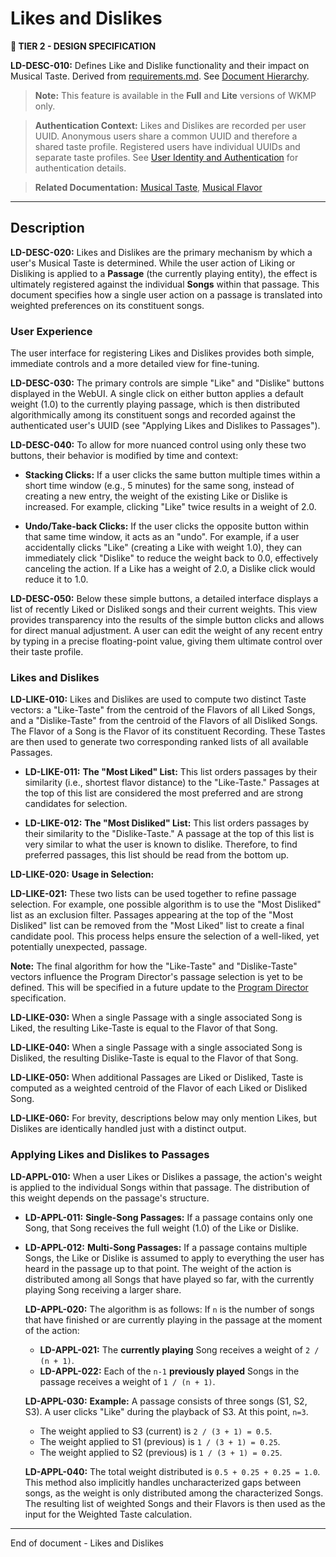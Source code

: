 # Likes and Dislikes

**🎼 TIER 2 - DESIGN SPECIFICATION**

**LD-DESC-010:** Defines Like and Dislike functionality and their impact on Musical Taste. Derived from [requirements.md](requirements.md). See [Document Hierarchy](document_hierarchy.md).

> **Note:** This feature is available in the **Full** and **Lite** versions of WKMP only.

> **Authentication Context:** Likes and Dislikes are recorded per user UUID. Anonymous users share a common UUID and therefore a shared taste profile. Registered users have individual UUIDs and separate taste profiles. See [User Identity and Authentication](user_identity.md) for authentication details.

> **Related Documentation:** [Musical Taste](musical_taste.md), [Musical Flavor](musical_flavor.md)

---

## Description

**LD-DESC-020:** Likes and Dislikes are the primary mechanism by which a user's Musical Taste is determined. While the user action of Liking or Disliking is applied to a **Passage** (the currently playing entity), the effect is ultimately registered against the individual **Songs** within that passage. This document specifies how a single user action on a passage is translated into weighted preferences on its constituent songs.

### User Experience

The user interface for registering Likes and Dislikes provides both simple, immediate controls and a more detailed view for fine-tuning.

**LD-DESC-030:** The primary controls are simple "Like" and "Dislike" buttons displayed in the WebUI. A single click on either button applies a default weight (1.0) to the currently playing passage, which is then distributed algorithmically among its constituent songs and recorded against the authenticated user's UUID (see "Applying Likes and Dislikes to Passages").

**LD-DESC-040:** To allow for more nuanced control using only these two buttons, their behavior is modified by time and context:

- **Stacking Clicks:** If a user clicks the same button multiple times within a short time window (e.g., 5 minutes) for the same song, instead of creating a new entry, the weight of the existing Like or Dislike is increased. For example, clicking "Like" twice results in a weight of 2.0.

- **Undo/Take-back Clicks:** If the user clicks the opposite button within that same time window, it acts as an "undo". For example, if a user accidentally clicks "Like" (creating a Like with weight 1.0), they can immediately click "Dislike" to reduce the weight back to 0.0, effectively canceling the action. If a Like has a weight of 2.0, a Dislike click would reduce it to 1.0.

**LD-DESC-050:** Below these simple buttons, a detailed interface displays a list of recently Liked or Disliked songs and their current weights. This view provides transparency into the results of the simple button clicks and allows for direct manual adjustment. A user can edit the weight of any recent entry by typing in a precise floating-point value, giving them ultimate control over their taste profile.

### Likes and Dislikes

**LD-LIKE-010:** Likes and Dislikes are used to compute two distinct Taste vectors: a "Like-Taste" from the centroid of the Flavors of all Liked Songs, and a "Dislike-Taste" from the centroid of the Flavors of all Disliked Songs. The Flavor of a Song is the Flavor of its constituent Recording. These Tastes are then used to generate two corresponding ranked lists of all available Passages.

-   **LD-LIKE-011:** **The "Most Liked" List:** This list orders passages by their similarity (i.e., shortest flavor distance) to the "Like-Taste." Passages at the top of this list are considered the most preferred and are strong candidates for selection.

-   **LD-LIKE-012:** **The "Most Disliked" List:** This list orders passages by their similarity to the "Dislike-Taste." A passage at the top of this list is very similar to what the user is known to dislike. Therefore, to find preferred passages, this list should be read from the bottom up.

**LD-LIKE-020:** **Usage in Selection:**

**LD-LIKE-021:** These two lists can be used together to refine passage selection. For example, one possible algorithm is to use the "Most Disliked" list as an exclusion filter. Passages appearing at the top of the "Most Disliked" list can be removed from the "Most Liked" list to create a final candidate pool. This process helps ensure the selection of a well-liked, yet potentially unexpected, passage.

**Note:** The final algorithm for how the "Like-Taste" and "Dislike-Taste" vectors influence the Program Director's passage selection is yet to be defined. This will be specified in a future update to the [Program Director](program_director.md) specification.

**LD-LIKE-030:** When a single Passage with a single associated Song is Liked, the resulting Like-Taste is equal to the Flavor of that Song.

**LD-LIKE-040:** When a single Passage with a single associated Song is Disliked, the resulting Dislike-Taste is equal to the Flavor of that Song.

**LD-LIKE-050:** When additional Passages are Liked or Disliked, Taste is computed as a weighted centroid of the Flavor of each Liked or Disliked Song.

**LD-LIKE-060:** For brevity, descriptions below may only mention Likes, but Dislikes are identically handled just with a distinct output.

### Applying Likes and Dislikes to Passages

**LD-APPL-010:** When a user Likes or Dislikes a passage, the action's weight is applied to the individual Songs within that passage. The distribution of this weight depends on the passage's structure.

-   **LD-APPL-011:** **Single-Song Passages:** If a passage contains only one Song, that Song receives the full weight (1.0) of the Like or Dislike.

-   **LD-APPL-012:** **Multi-Song Passages:** If a passage contains multiple Songs, the Like or Dislike is assumed to apply to everything the user has heard in the passage up to that point. The weight of the action is distributed among all Songs that have played so far, with the currently playing Song receiving a larger share.

    **LD-APPL-020:** The algorithm is as follows: If `n` is the number of songs that have finished or are currently playing in the passage at the moment of the action:
    -   **LD-APPL-021:** The **currently playing** Song receives a weight of `2 / (n + 1)`.
    -   **LD-APPL-022:** Each of the `n-1` **previously played** Songs in the passage receives a weight of `1 / (n + 1)`.

    **LD-APPL-030:** **Example:** A passage consists of three songs (S1, S2, S3). A user clicks "Like" during the playback of S3. At this point, `n=3`.
    -   The weight applied to S3 (current) is `2 / (3 + 1) = 0.5`.
    -   The weight applied to S1 (previous) is `1 / (3 + 1) = 0.25`.
    -   The weight applied to S2 (previous) is `1 / (3 + 1) = 0.25`.

    **LD-APPL-040:** The total weight distributed is `0.5 + 0.25 + 0.25 = 1.0`. This method also implicitly handles uncharacterized gaps between songs, as the weight is only distributed among the characterized Songs. The resulting list of weighted Songs and their Flavors is then used as the input for the Weighted Taste calculation.

---
End of document - Likes and Dislikes